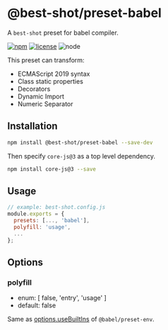 # @best-shot/preset-babel

A `best-shot` preset for babel compiler.

[npm-url]: https://www.npmjs.com/package/@best-shot/preset-babel
[npm-badge]: https://img.shields.io/npm/v/@best-shot/preset-babel.svg?style=flat-square&logo=npm
[github-url]: https://github.com/Airkro/best-shot/tree/master/packages/preset-babel
[node-badge]: https://img.shields.io/node/v/@best-shot/preset-babel.svg?style=flat-square&colorB=green&logo=node.js
[license-badge]: https://img.shields.io/npm/l/@best-shot/preset-babel.svg?style=flat-square&colorB=blue&logo=github

[![npm][npm-badge]][npm-url]
[![license][license-badge]][github-url]
![node][node-badge]

This preset can transform:

- ECMAScript 2019 syntax
- Class static properties
- Decorators
- Dynamic Import
- Numeric Separator

## Installation

```bash
npm install @best-shot/preset-babel --save-dev
```

Then specify `core-js@3` as a top level dependency.

```bash
npm install core-js@3 --save
```

## Usage

```js
// example: best-shot.config.js
module.exports = {
  presets: [..., 'babel'],
  polyfill: 'usage',
  ...
};
```

## Options

### polyfill

- enum: [ false, 'entry', 'usage' ]
- default: false

Same as [options.useBuiltIns](https://babeljs.io/docs/en/next/babel-preset-env#usebuiltins) of `@babel/preset-env`.
